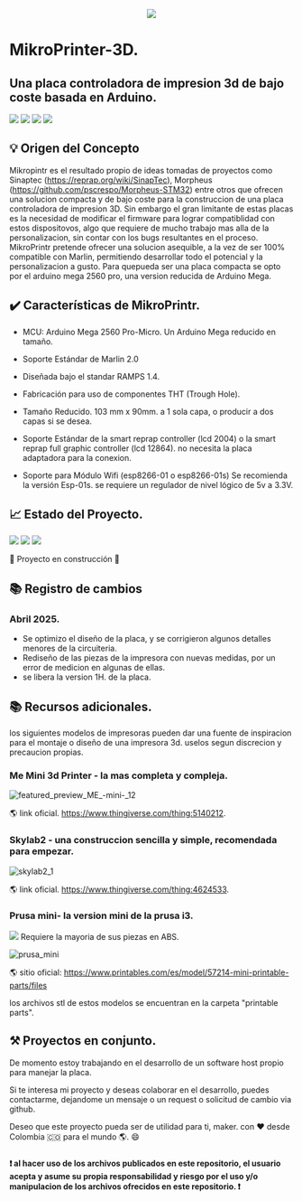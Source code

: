 <p align="center">
<img src=https://github.com/Lmart89/MikroPrintr-3D/assets/42391946/adc98b10-5be8-494d-9cd8-6f2932e612d1">
</p>

# MikroPrinter-3D.
## Una placa controladora de impresion 3d de bajo coste basada en Arduino.

<p align="center">

   <img src="https://img.shields.io/badge/STATUS-EN%20DESAROLLO-green"> <img src="https://img.shields.io/github/license/Lmart89/Mikroprintr-3D"> <img src="https://img.shields.io/badge/Basado_en-Arduino-blue"> <img src="https://img.shields.io/github/forks/Lmart89/MikroPrintr-3D?color=green">

</p>

## 💡 Origen del Concepto

Mikropintr es el resultado propio de ideas tomadas de proyectos como Sinaptec (https://reprap.org/wiki/SinapTec), Morpheus (https://github.com/pscrespo/Morpheus-STM32) entre otros que ofrecen una solucion compacta y de bajo coste para la construccion de una placa controladora de impresion 3D. Sin embargo el gran limitante de estas placas es la necesidad de modificar el firmware para lograr compatiblidad con estos dispositovos, algo que requiere de mucho trabajo mas alla de la personalizacion, sin contar con los bugs resultantes en el proceso.
MikroPrintr pretende ofrecer una solucion asequible, a la vez de ser 100% compatible con Marlin, permitiendo desarrollar todo el potencial y la personalizacion a gusto. Para quepueda ser una placa compacta se opto por el arduino mega 2560 pro, una version reducida de Arduino Mega.

## :heavy_check_mark: Características de MikroPrintr.

- MCU: Arduino Mega 2560 Pro-Micro. Un Arduino Mega reducido en tamaño.

- Soporte Estándar de Marlin 2.0

- Diseñada bajo el standar RAMPS 1.4.

- Fabricación para uso de componentes THT (Trough Hole). 

- Tamaño Reducido. 103 mm x 90mm. a 1 sola capa, o producir a dos capas si se desea.

- Soporte Estándar de la smart reprap controller (lcd 2004) o la smart reprap full graphic controller (lcd 12864). no necesita la placa adaptadora para la conexion.
  
- Soporte para Módulo Wifi (esp8266-01 o esp8266-01s) Se recomienda la versión Esp-01s. se requiere un regulador de nivel lógico de 5v a 3.3V.


## :chart_with_upwards_trend: Estado del Proyecto.

<img src="https://img.shields.io/badge/STATUS:-%20ACTIVO-green"> <img src="https://img.shields.io/github/last-commit/Lmart89/mikroprintr-3D/main"> <img src="https://img.shields.io/badge/Work%20in%20_Progress-8A2BE2"> 

:construction: Proyecto en construcción :construction:

## :books: Registro de cambios

###  Abril 2025.
- Se optimizo el diseño de la placa, y se corrigieron algunos detalles menores de la circuiteria.
- Rediseño de las piezas de la impresora con nuevas medidas, por un error de medicion en algunas de ellas.
- se libera la version 1H. de la placa.  

## :books: Recursos adicionales.

los siguientes modelos de impresoras pueden dar una fuente de inspiracion para el montaje  o diseño de una impresora 3d. uselos segun discrecion y precaucion propias.

### Me Mini 3d Printer - la mas completa y compleja.
  
 ![featured_preview_ME_-_mini_-_12](https://github.com/Lmart89/MikroPrintr-3D/assets/42391946/46812bdc-8866-457e-95c1-b1a581d16094)

:earth_americas: link oficial. https://www.thingiverse.com/thing:5140212. 

### Skylab2 - una construccion sencilla y simple, recomendada para empezar. 

![skylab2_1](https://github.com/Lmart89/MikroPrintr-3D/assets/42391946/04487701-f611-479c-83f3-e13e89c8b58e)

:earth_americas: link oficial. https://www.thingiverse.com/thing:4624533.

### Prusa mini- la version mini de la prusa i3.
  <img src="https://img.shields.io/badge/IMPORTANTE-blue"> Requiere la mayoria de sus piezas en ABS. 

![prusa_mini](https://github.com/Lmart89/MikroPrintr-3D/assets/42391946/c5f544c7-e0e4-4b27-9812-66b6006dfd71)


🌎 sitio oficial: https://www.printables.com/es/model/57214-mini-printable-parts/files

los archivos stl de estos modelos se encuentran en la carpeta "printable parts".

## :hammer_and_pick: Proyectos en conjunto. 
De momento estoy trabajando en el desarrollo de un software host propio para manejar la placa.

Si te interesa mi proyecto y deseas colaborar en el desarrollo, puedes contactarme, dejandome un mensaje o un request o solicitud de cambio via github.

Deseo que este proyecto pueda ser de utilidad para ti, maker. con :heart: desde Colombia 🇨🇴 para el mundo 🌎. :smile:

### <h4> :heavy_exclamation_mark: al hacer uso de los archivos publicados en este repositorio, el usuario acepta y asume su propia responsabilidad y riesgo por el uso y/o manipulacion de los archivos ofrecidos en este repositorio. :heavy_exclamation_mark: </h>

